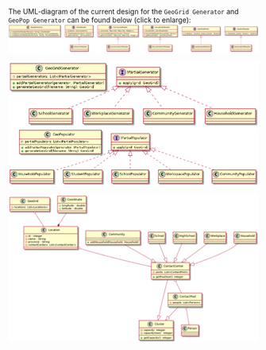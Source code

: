 The UML-diagram of the current design for the `GeoGrid Generator` and `GeoPop Generator` can be found below (click to enlarge):
[![Readers](assets/src/design/design_readers.png)](assets/src/design/design_readers.png)

[![Generator](assets/src/design/design_generator.png)](assets/src/design/design_generator.png)
[![Populator](assets/src/design/design_populator.png)](assets/src/design/design_populator.png)

[![Data Structure](assets/src/design/design_data_structure.png)](assets/src/design/design_data_structure.png)
